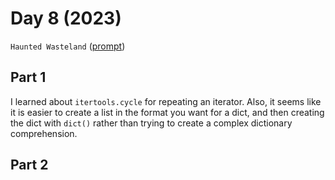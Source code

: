 # Day 8 (2023)

`Haunted Wasteland` ([prompt](https://adventofcode.com/2023/day/8))

## Part 1

I learned about `itertools.cycle` for repeating an iterator. Also, it seems like it is easier to create a list
in the format you want for a dict, and then creating the dict with `dict()` rather than trying to create a complex
dictionary comprehension.

## Part 2

